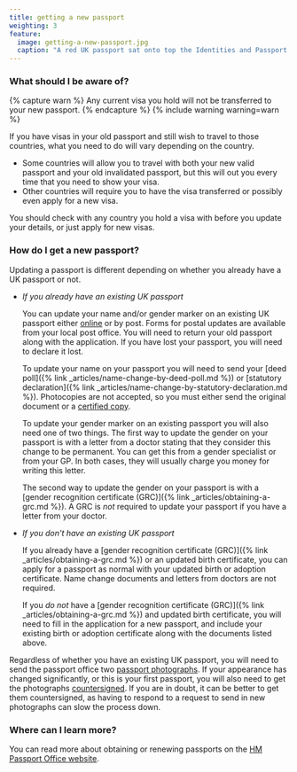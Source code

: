 ```yaml
---
title: getting a new passport
weighting: 3
feature:
  image: getting-a-new-passport.jpg
  caption: "A red UK passport sat onto top the Identities and Passport Services information leaflet."
---
```


### What should I be aware of?

{% capture warn %}
Any current visa you hold will not be transferred to your new passport.
{% endcapture %}
{% include warning warning=warn %}

If you have visas in your old passport and still wish to travel to those countries, what you need to do will vary depending on the country.
- Some countries will allow you to travel with both your new valid passport and your old invalidated passport, but this will out you every time that you need to show your visa.
- Other countries will require you to have the visa transferred or possibly even apply for a new visa.

You should check with any country you hold a visa with before you update your details, or just apply for new visas.

### How do I get a new passport?

Updating a passport is different depending on whether you already have a UK passport or not.

- *If you already have an existing UK passport*

  You can update your name and/or gender marker on an existing UK passport either [online](https://www.gov.uk/apply-renew-passport) or by post. Forms for postal updates are available from your local post office. You will need to return your old passport along with the application. If you have lost your passport, you will need to declare it lost. 

  To update your name on your passport you will need to send your [deed poll]({% link _articles/name-change-by-deed-poll.md %}) or [statutory declaration]({% link _articles/name-change-by-statutory-declaration.md %}). Photocopies are not accepted, so you must either send the original document or a [certified copy](https://www.gov.uk/certifying-a-document).  

  To update your gender marker on an existing passport you will also need one of two things. The first way to update the gender on your passport is with a letter from a doctor stating that they consider this change to be permanent. You can get this from a gender specialist or from your GP. In both cases, they will usually charge you money for writing this letter.

  The second way to update the gender on your passport is with a [gender recognition certificate (GRC)]({% link _articles/obtaining-a-grc.md %}). A GRC is *not* required to update your passport if you have a letter from your doctor.

- *If you don't have an existing UK passport*

  If you already have a [gender recognition certificate (GRC)]({% link _articles/obtaining-a-grc.md %}) or an updated birth certificate, you can apply for a passport as normal with your updated birth or adoption certificate. Name change documents and letters from doctors are not required.

  If you *do not* have a [gender recognition certificate (GRC)]({% link _articles/obtaining-a-grc.md %}) and updated birth certificate, you will need to fill in the application for a new passport, and include your existing birth or adoption certificate along with the documents listed above.

Regardless of whether you have an existing UK passport, you will need to send the passport office two [passport photographs](https://www.gov.uk/photos-for-passports). If your appearance has changed significantly, or this is your first passport, you will also need to get the photographs [countersigned](https://www.gov.uk/countersigning-passport-applications). If you are in doubt, it can be better to get them countersigned, as having to respond to a request to send in new photographs can slow the process down. 

### Where can I learn more?

You can read more about obtaining or renewing passports on the [HM Passport Office website](https://www.gov.uk/government/uploads/system/uploads/attachment_data/file/251703/Applying_for_a_passport_additional_information.PDF).
